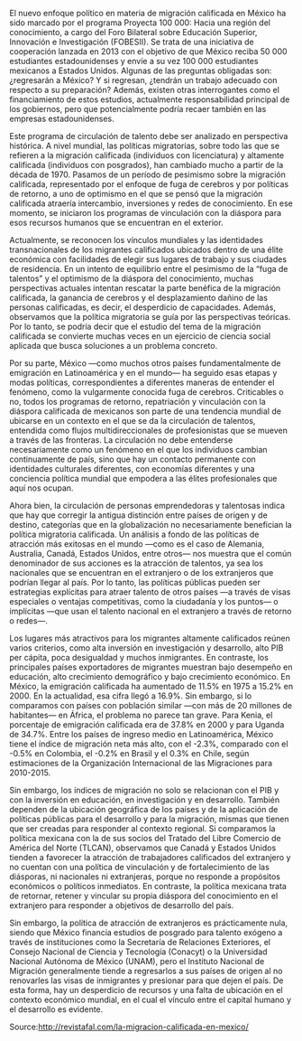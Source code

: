 El nuevo enfoque político en materia de migración calificada en México ha sido marcado por el programa Proyecta 100 000: Hacia una región del conocimiento, a cargo del Foro Bilateral sobre Educación Superior, Innovación e Investigación (FOBESII). Se trata de una iniciativa de cooperación lanzada en 2013 con el objetivo de que México reciba 50 000 estudiantes estadounidenses y envíe a su vez 100 000 estudiantes mexicanos a Estados Unidos. Algunas de las preguntas obligadas son: ¿regresarán a México? Y si regresan, ¿tendrán un trabajo adecuado con respecto a su preparación? Además, existen otras interrogantes como el financiamiento de estos estudios, actualmente responsabilidad principal de los gobiernos, pero que potencialmente podría recaer también en las empresas estadounidenses.

Este programa de circulación de talento debe ser analizado en perspectiva histórica. A nivel mundial, las políticas migratorias, sobre todo las que se refieren a la migración calificada (individuos con licenciatura) y altamente calificada (individuos con posgrados), han cambiado mucho a partir de la década de 1970. Pasamos de un período de pesimismo sobre la migración calificada, representado por el enfoque de fuga de cerebros y por políticas de retorno, a uno de optimismo en el que se pensó que la migración calificada atraería intercambio, inversiones y redes de conocimiento. En ese momento, se iniciaron los programas de vinculación con la diáspora para esos recursos humanos que se encuentran en el exterior.

Actualmente, se reconocen los vínculos mundiales y las identidades transnacionales de los migrantes calificados ubicados dentro de una élite económica con facilidades de elegir sus lugares de trabajo y sus ciudades de residencia. En un intento de equilibrio entre el pesimismo de la “fuga de talentos” y el optimismo de la diáspora del conocimiento, muchas perspectivas actuales intentan rescatar la parte benéfica de la migración calificada, la ganancia de cerebros y el desplazamiento dañino de las personas calificadas, es decir, el desperdicio de capacidades. Además, observamos que la política migratoria se guía por las perspectivas teóricas. Por lo tanto, se podría decir que el estudio del tema de la migración calificada se convierte muchas veces en un ejercicio de ciencia social aplicada que busca soluciones a un problema concreto.

Por su parte, México —como muchos otros países fundamentalmente de emigración en Latinoamérica y en el mundo— ha seguido esas etapas y modas políticas, correspondientes a diferentes maneras de entender el fenómeno, como la vulgarmente conocida fuga de cerebros. Criticables o no, todos los programas de retorno, repatriación y vinculación con la diáspora calificada de mexicanos son parte de una tendencia mundial de ubicarse en un contexto en el que se da la circulación de talentos, entendida como flujos multidireccionales de profesionistas que se mueven a través de las fronteras. La circulación no debe entenderse necesariamente como un fenómeno en el que los individuos cambian continuamente de país, sino que hay un contacto permanente con identidades culturales diferentes, con economías diferentes y una conciencia política mundial que empodera a las élites profesionales que aquí nos ocupan.

Ahora bien, la circulación de personas emprendedoras y talentosas indica que hay que corregir la antigua distinción entre países de origen y de destino, categorías que en la globalización no necesariamente benefician la política migratoria calificada. Un análisis a fondo de las políticas de atracción más exitosas en el mundo —como es el caso de Alemania, Australia, Canadá, Estados Unidos, entre otros— nos muestra que el común denominador de sus acciones es la atracción de talentos, ya sea los nacionales que se encuentran en el extranjero o de los extranjeros que podrían llegar al país. Por lo tanto, las políticas públicas pueden ser estrategias explícitas para atraer talento de otros países —a través de visas especiales o ventajas competitivas, como la ciudadanía y los puntos— o implícitas —que usan el talento nacional en el extranjero a través de retorno o redes—.

Los lugares más atractivos para los migrantes altamente calificados reúnen varios criterios, como alta inversión en investigación y desarrollo, alto PIB per cápita, poca desigualdad y muchos inmigrantes. En contraste, los principales países exportadores de migrantes muestran bajo desempeño en educación, alto crecimiento demográfico y bajo crecimiento económico. En México, la emigración calificada ha aumentado de 11.5% en 1975 a 15.2% en 2000. En la actualidad, esa cifra llegó a 16.9%. Sin embargo, si lo comparamos con países con población similar —con más de 20 millones de habitantes— en África, el problema no parece tan grave. Para Kenia, el porcentaje de emigración calificada era de 37.8% en 2000 y para Uganda de 34.7%. Entre los países de ingreso medio en Latinoamérica, México tiene el índice de migración neta más alto, con el -2.3%, comparado con el -0.5% en Colombia, el -0.2% en Brasil y el 0.3% en Chile, según estimaciones de la Organización Internacional de las Migraciones para 2010-2015.

Sin embargo, los índices de migración no solo se relacionan con el PIB y con la inversión en educación, en investigación y en desarrollo. También dependen de la ubicación geográfica de los países y de la aplicación de políticas públicas para el desarrollo y para la migración, mismas que tienen que ser creadas para responder al contexto regional. Si comparamos la política mexicana con la de sus socios del Tratado del Libre Comercio de América del Norte (TLCAN), observamos que Canadá y Estados Unidos tienden a favorecer la atracción de trabajadores calificados del extranjero y no cuentan con una política de vinculación y de fortalecimiento de las diásporas, ni nacionales ni extranjeras, porque no responde a propósitos económicos o políticos inmediatos. En contraste, la política mexicana trata de retornar, retener y vincular su propia diáspora del conocimiento en el extranjero para responder a objetivos de desarrollo del país.

Sin embargo, la política de atracción de extranjeros es prácticamente nula, siendo que México financia estudios de posgrado para talento exógeno a través de instituciones como la Secretaría de Relaciones Exteriores, el Consejo Nacional de Ciencia y Tecnología (Conacyt) o la Universidad Nacional Autónoma de México (UNAM), pero el Instituto Nacional de Migración generalmente tiende a regresarlos a sus países de origen al no renovarles las visas de inmigrantes y presionar para que dejen el país. De esta forma, hay un desperdicio de recursos y una falta de ubicación en el contexto económico mundial, en el cual el vínculo entre el capital humano y el desarrollo es evidente.

Source:http://revistafal.com/la-migracion-calificada-en-mexico/
